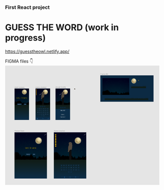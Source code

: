 ### First React project
# GUESS THE WORD (work in progress)

https://guesstheowl.netlify.app/

FIGMA files 👇
[![name](https://github.com/wBlanck/GuessTheWord/blob/main/designs.png?raw=true)](https://www.figma.com/file/927Rgx52CWPZAeijfLJC3e?embed_host=share&kind=&node-id=0%3A1&viewer=1)
